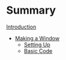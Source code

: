 # Summary

[Introduction](Introduction.md)

- [Making a Window](window/Window.md)
  - [Setting Up](window/SettingUp.md)
  - [Basic Code](window/Code.md)

